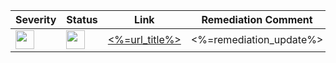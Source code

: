 | Severity  | Status | Link | Remediation Comment |
| ------------- | ------------- | ------------- | ------------- |
| <img height="30px" src="static-content/<%= severity.to_s.downcase %>.png"/> |  <img height="30px" src="static-content/<%= state.to_s.downcase %>.png"/> | [ <%=url_title%>](<%=url%>)| <%=remediation_update%> |
